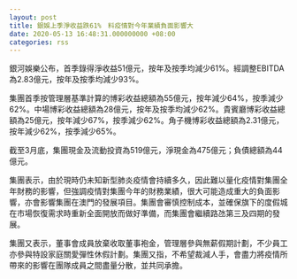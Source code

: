 ```yaml
---
layout: post
title: 銀娛上季淨收益跌61%　料疫情對今年業績負面影響大
date: 2020-05-13 16:48:31.000000000 +08:00
categories: rss
---
```


銀河娛樂公布，首季錄得淨收益51億元，按年及按季均減少61%。經調整EBITDA為2.83億元，按年及按季均減少93%。

集團首季按管理層基準計算的博彩收益總額為55億元，按年減少64%，按季減少62%。中場博彩收益總額為28億元，按年及按季均減少62%。貴賓廳博彩收益總額為25億元，按年減少67%，按季減少62%。角子機博彩收益總額為2.31億元，按年減少62%，按季減少65%。

截至3月底，集團現金及流動投資為519億元，淨現金為475億元；負債總額為44億元。

集團表示，由於現時仍未知新型肺炎疫情會持續多久，因此難以量化疫情對集團全年財務的影響，但強調疫情對集團今年的財務業績，很大可能造成重大的負面影響，亦會影響集團在澳門的發展項目。集團會審慎控制成本，並確保旗下的度假城在市場恢復需求時重新全面開放而做好準備，而集團會繼續路氹第三及四期的發展。

集團又表示，董事會成員放棄收取董事袍金，管理層參與無薪假期計劃，不少員工亦參與特設家庭關愛彈性休假計劃。集團又指，不希望裁減人手，會盡力將疫情所帶來的影響在團隊成員之間盡量分散，並共同承擔。
